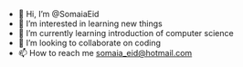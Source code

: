 - 👋 Hi, I’m @SomaiaEid
- 👀 I’m interested in learning new things
- 🌱 I’m currently learning introduction of computer science
- 💞️ I’m looking to collaborate on coding
- 📫 How to reach me somaia_eid@hotmail.com

<!---
SomaiaEid/SomaiaEid is a ✨ special ✨ repository because its `README.md` (this file) appears on your GitHub profile.
You can click the Preview link to take a look at your changes.
--->
